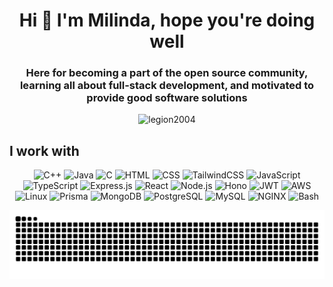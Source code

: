 <h1 align="center">Hi 👋 I'm Milinda, hope you're doing well</h1>

<h3 align="center">Here for becoming a part of the open source community, learning all about full-stack development, and motivated to provide good software solutions</h3>

<p align="center"> <img src="https://komarev.com/ghpvc/?username=LegioN2004&label=Visitors&color=0e75b6&style=flat" alt="legion2004" /> </p>

## I work with

<p align="center">
    <img src="https://img.shields.io/badge/C++-%2300599C.svg?style=for-the-badge&logo=c%2B%2B&logoColor=white" alt="C++" />
    <img src="https://img.shields.io/badge/Java-%23ED8B00.svg?style=for-the-badge&logo=openjdk&logoColor=white" alt="Java" />
    <img src="https://img.shields.io/badge/C-%2300599C.svg?style=for-the-badge&logo=c&logoColor=white" alt="C" />
    <img src="https://img.shields.io/badge/HTML-%23E34F26.svg?style=for-the-badge&logo=html5&logoColor=white" alt="HTML" />
    <img src="https://img.shields.io/badge/CSS-%231572B6.svg?style=for-the-badge&logo=css3&logoColor=white" alt="CSS" />
    <img src="https://img.shields.io/badge/Tailwind_CSS-%2306B6D4.svg?style=for-the-badge&logo=tailwindcss&logoColor=white" alt="TailwindCSS" />
    <img src="https://img.shields.io/badge/JavaScript-%23F7DF1E.svg?style=for-the-badge&logo=javascript&logoColor=black" alt="JavaScript" />
    <img src="https://img.shields.io/badge/TypeScript-%233178C6.svg?style=for-the-badge&logo=typescript&logoColor=white" alt="TypeScript" />
    <img src="https://img.shields.io/badge/Express.js-%23000000.svg?style=for-the-badge&logo=express&logoColor=white" alt="Express.js" />
    <img src="https://img.shields.io/badge/React-%2361DAFB.svg?style=for-the-badge&logo=react&logoColor=black" alt="React" />
    <img src="https://img.shields.io/badge/Node.js-%23339933.svg?style=for-the-badge&logo=node.js&logoColor=white" alt="Node.js" />
    <img src="https://img.shields.io/badge/Hono-%23FF4F00.svg?style=for-the-badge&logo=hono&logoColor=white" alt="Hono" />
    <img src="https://img.shields.io/badge/JSON%20Web%20Tokens-%23000000.svg?style=for-the-badge&logo=jsonwebtokens&logoColor=white" alt="JWT" />
    <img src="https://img.shields.io/badge/AWS-%23FF9900.svg?style=for-the-badge&logo=amazonaws&logoColor=white" alt="AWS" />
    <img src="https://img.shields.io/badge/Linux-%23FCC624.svg?style=for-the-badge&logo=linux&logoColor=black" alt="Linux" />
    <img src="https://img.shields.io/badge/Prisma-%232D3748.svg?style=for-the-badge&logo=prisma&logoColor=white" alt="Prisma" />
    <img src="https://img.shields.io/badge/MongoDB-%2347A248.svg?style=for-the-badge&logo=mongodb&logoColor=white" alt="MongoDB" />
    <img src="https://img.shields.io/badge/PostgreSQL-%23336791.svg?style=for-the-badge&logo=postgresql&logoColor=white" alt="PostgreSQL" />
    <img src="https://img.shields.io/badge/MySQL-%234479A1.svg?style=for-the-badge&logo=mysql&logoColor=white" alt="MySQL" />
    <img src="https://img.shields.io/badge/NGINX-%23009639.svg?style=for-the-badge&logo=nginx&logoColor=white" alt="NGINX" />
    <img src="https://img.shields.io/badge/Bash-%234EAA25.svg?style=for-the-badge&logo=gnu-bash&logoColor=white" alt="Bash" />
</p>
<!-- ![Clerk](https://img.shields.io/badge/Clerk-%23000000.svg?style=for-the-badge&logo=clerk&logoColor=white)   -->

<picture>
<source media="(prefers-color-scheme: dark)" srcset="https://raw.githubusercontent.com/LegioN2004/LegioN2004/output/github-contribution-grid-snake-dark.svg">
<source media="(prefers-color-scheme: light)" srcset="https://raw.githubusercontent.com/LegioN2004/LegioN2004/output/github-contribution-grid-snake.svg">
<img alt="github contribution grid snake animation" src="https://raw.githubusercontent.com/LegioN2004/LegioN2004/output/github-contribution-grid-snake.svg">
</picture>
